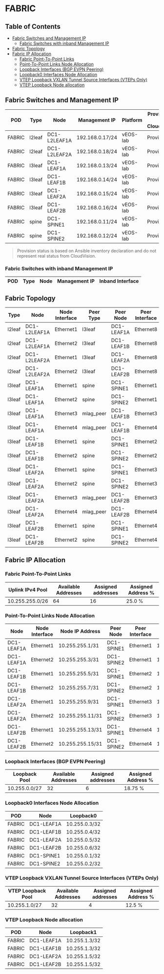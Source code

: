 # FABRIC

## Table of Contents

- [Fabric Switches and Management IP](#fabric-switches-and-management-ip)
  - [Fabric Switches with inband Management IP](#fabric-switches-with-inband-management-ip)
- [Fabric Topology](#fabric-topology)
- [Fabric IP Allocation](#fabric-ip-allocation)
  - [Fabric Point-To-Point Links](#fabric-point-to-point-links)
  - [Point-To-Point Links Node Allocation](#point-to-point-links-node-allocation)
  - [Loopback Interfaces (BGP EVPN Peering)](#loopback-interfaces-bgp-evpn-peering)
  - [Loopback0 Interfaces Node Allocation](#loopback0-interfaces-node-allocation)
  - [VTEP Loopback VXLAN Tunnel Source Interfaces (VTEPs Only)](#vtep-loopback-vxlan-tunnel-source-interfaces-vteps-only)
  - [VTEP Loopback Node allocation](#vtep-loopback-node-allocation)

## Fabric Switches and Management IP

| POD | Type | Node | Management IP | Platform | Provisioned in CloudVision | Serial Number |
| --- | ---- | ---- | ------------- | -------- | -------------------------- | ------------- |
| FABRIC | l2leaf | DC1-L2LEAF1A | 192.168.0.17/24 | vEOS-lab | Provisioned | - |
| FABRIC | l2leaf | DC1-L2LEAF2A | 192.168.0.18/24 | vEOS-lab | Provisioned | - |
| FABRIC | l3leaf | DC1-LEAF1A | 192.168.0.13/24 | vEOS-lab | Provisioned | - |
| FABRIC | l3leaf | DC1-LEAF1B | 192.168.0.14/24 | vEOS-lab | Provisioned | - |
| FABRIC | l3leaf | DC1-LEAF2A | 192.168.0.15/24 | vEOS-lab | Provisioned | - |
| FABRIC | l3leaf | DC1-LEAF2B | 192.168.0.16/24 | vEOS-lab | Provisioned | - |
| FABRIC | spine | DC1-SPINE1 | 192.168.0.11/24 | vEOS-lab | Provisioned | - |
| FABRIC | spine | DC1-SPINE2 | 192.168.0.12/24 | vEOS-lab | Provisioned | - |

> Provision status is based on Ansible inventory declaration and do not represent real status from CloudVision.

### Fabric Switches with inband Management IP

| POD | Type | Node | Management IP | Inband Interface |
| --- | ---- | ---- | ------------- | ---------------- |

## Fabric Topology

| Type | Node | Node Interface | Peer Type | Peer Node | Peer Interface |
| ---- | ---- | -------------- | --------- | ----------| -------------- |
| l2leaf | DC1-L2LEAF1A | Ethernet1 | l3leaf | DC1-LEAF1A | Ethernet8 |
| l2leaf | DC1-L2LEAF1A | Ethernet2 | l3leaf | DC1-LEAF1B | Ethernet8 |
| l2leaf | DC1-L2LEAF2A | Ethernet1 | l3leaf | DC1-LEAF2A | Ethernet8 |
| l2leaf | DC1-L2LEAF2A | Ethernet2 | l3leaf | DC1-LEAF2B | Ethernet8 |
| l3leaf | DC1-LEAF1A | Ethernet1 | spine | DC1-SPINE1 | Ethernet1 |
| l3leaf | DC1-LEAF1A | Ethernet2 | spine | DC1-SPINE2 | Ethernet1 |
| l3leaf | DC1-LEAF1A | Ethernet3 | mlag_peer | DC1-LEAF1B | Ethernet3 |
| l3leaf | DC1-LEAF1A | Ethernet4 | mlag_peer | DC1-LEAF1B | Ethernet4 |
| l3leaf | DC1-LEAF1B | Ethernet1 | spine | DC1-SPINE1 | Ethernet2 |
| l3leaf | DC1-LEAF1B | Ethernet2 | spine | DC1-SPINE2 | Ethernet2 |
| l3leaf | DC1-LEAF2A | Ethernet1 | spine | DC1-SPINE1 | Ethernet3 |
| l3leaf | DC1-LEAF2A | Ethernet2 | spine | DC1-SPINE2 | Ethernet3 |
| l3leaf | DC1-LEAF2A | Ethernet3 | mlag_peer | DC1-LEAF2B | Ethernet3 |
| l3leaf | DC1-LEAF2A | Ethernet4 | mlag_peer | DC1-LEAF2B | Ethernet4 |
| l3leaf | DC1-LEAF2B | Ethernet1 | spine | DC1-SPINE1 | Ethernet4 |
| l3leaf | DC1-LEAF2B | Ethernet2 | spine | DC1-SPINE2 | Ethernet4 |

## Fabric IP Allocation

### Fabric Point-To-Point Links

| Uplink IPv4 Pool | Available Addresses | Assigned addresses | Assigned Address % |
| ---------------- | ------------------- | ------------------ | ------------------ |
| 10.255.255.0/26 | 64 | 16 | 25.0 % |

### Point-To-Point Links Node Allocation

| Node | Node Interface | Node IP Address | Peer Node | Peer Interface | Peer IP Address |
| ---- | -------------- | --------------- | --------- | -------------- | --------------- |
| DC1-LEAF1A | Ethernet1 | 10.255.255.1/31 | DC1-SPINE1 | Ethernet1 | 10.255.255.0/31 |
| DC1-LEAF1A | Ethernet2 | 10.255.255.3/31 | DC1-SPINE2 | Ethernet1 | 10.255.255.2/31 |
| DC1-LEAF1B | Ethernet1 | 10.255.255.5/31 | DC1-SPINE1 | Ethernet2 | 10.255.255.4/31 |
| DC1-LEAF1B | Ethernet2 | 10.255.255.7/31 | DC1-SPINE2 | Ethernet2 | 10.255.255.6/31 |
| DC1-LEAF2A | Ethernet1 | 10.255.255.9/31 | DC1-SPINE1 | Ethernet3 | 10.255.255.8/31 |
| DC1-LEAF2A | Ethernet2 | 10.255.255.11/31 | DC1-SPINE2 | Ethernet3 | 10.255.255.10/31 |
| DC1-LEAF2B | Ethernet1 | 10.255.255.13/31 | DC1-SPINE1 | Ethernet4 | 10.255.255.12/31 |
| DC1-LEAF2B | Ethernet2 | 10.255.255.15/31 | DC1-SPINE2 | Ethernet4 | 10.255.255.14/31 |

### Loopback Interfaces (BGP EVPN Peering)

| Loopback Pool | Available Addresses | Assigned addresses | Assigned Address % |
| ------------- | ------------------- | ------------------ | ------------------ |
| 10.255.0.0/27 | 32 | 6 | 18.75 % |

### Loopback0 Interfaces Node Allocation

| POD | Node | Loopback0 |
| --- | ---- | --------- |
| FABRIC | DC1-LEAF1A | 10.255.0.3/32 |
| FABRIC | DC1-LEAF1B | 10.255.0.4/32 |
| FABRIC | DC1-LEAF2A | 10.255.0.5/32 |
| FABRIC | DC1-LEAF2B | 10.255.0.6/32 |
| FABRIC | DC1-SPINE1 | 10.255.0.1/32 |
| FABRIC | DC1-SPINE2 | 10.255.0.2/32 |

### VTEP Loopback VXLAN Tunnel Source Interfaces (VTEPs Only)

| VTEP Loopback Pool | Available Addresses | Assigned addresses | Assigned Address % |
| --------------------- | ------------------- | ------------------ | ------------------ |
| 10.255.1.0/27 | 32 | 4 | 12.5 % |

### VTEP Loopback Node allocation

| POD | Node | Loopback1 |
| --- | ---- | --------- |
| FABRIC | DC1-LEAF1A | 10.255.1.3/32 |
| FABRIC | DC1-LEAF1B | 10.255.1.3/32 |
| FABRIC | DC1-LEAF2A | 10.255.1.5/32 |
| FABRIC | DC1-LEAF2B | 10.255.1.5/32 |
